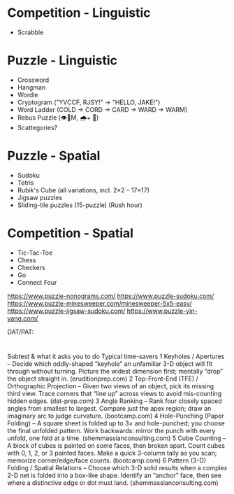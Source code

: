 # Competition - Linguistic

- Scrabble


# Puzzle - Linguistic

- Crossword
- Hangman
- Wordle
- Cryptogram ("YVCCF, RJSY!" → "HELLO, JAKE!")
- Word Ladder (COLD → CORD → CARD → WARD → WARM)
- Rebus Puzzle (👁️🐝M, 🌧️+ 🏹)
- Scattegories?


# Puzzle - Spatial

- Sudoku
- Tetris
- Rubik's Cube (all variations, incl. 2×2 – 17×17)
- Jigsaw puzzles
- Sliding-tile puzzles (15-puzzle) (Rush hour)


# Competition - Spatial

- Tic-Tac-Toe
- Chess
- Checkers
- Go
- Connect Four




https://www.puzzle-nonograms.com/
https://www.puzzle-sudoku.com/
https://www.puzzle-minesweeper.com/minesweeper-5x5-easy/
https://www.puzzle-jigsaw-sudoku.com/
https://www.puzzle-yin-yang.com/


DAT/PAT:

#
Subtest & what it asks you to do
Typical time-savers
1
Keyholes / Apertures – Decide which oddly-shaped “keyhole” an unfamiliar 3-D object will fit through without turning.
Picture the widest dimension first; mentally “drop” the object straight in. (eruditionprep.com)
2
Top-Front-End (TFE) / Orthographic Projection – Given two views of an object, pick its missing third view.
Trace corners that “line up” across views to avoid mis-counting hidden edges. (dat-prep.com)
3
Angle Ranking – Rank four closely spaced angles from smallest to largest.
Compare just the apex region; draw an imaginary arc to judge curvature. (bootcamp.com)
4
Hole-Punching (Paper Folding) – A square sheet is folded up to 3× and hole-punched; you choose the final unfolded pattern.
Work backwards: mirror the punch with every unfold, one fold at a time. (shemmassianconsulting.com)
5
Cube Counting – A block of cubes is painted on some faces, then broken apart. Count cubes with 0, 1, 2, or 3 painted faces.
Make a quick 3-column tally as you scan; memorize corner/edge/face counts. (bootcamp.com)
6
Pattern (3-D) Folding / Spatial Relations – Choose which 3-D solid results when a complex 2-D net is folded into a box-like shape.
Identify an “anchor” face, then see where a distinctive edge or dot must land. (shemmassianconsulting.com)


